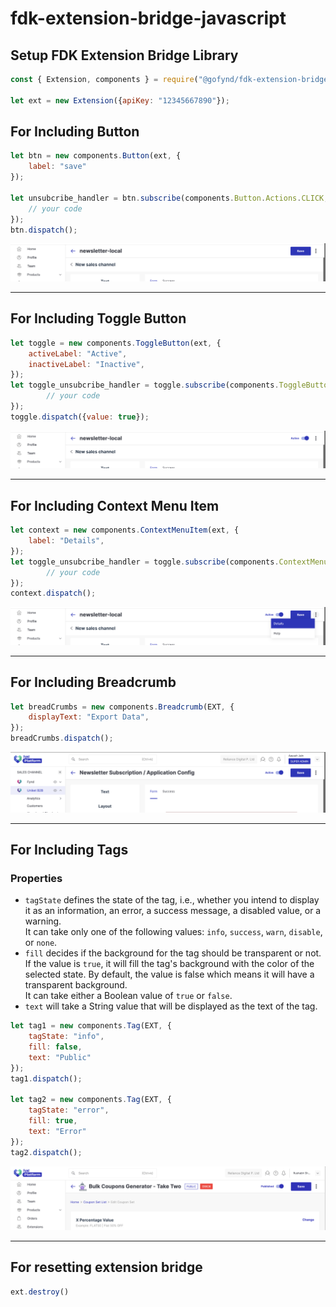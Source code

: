 # fdk-extension-bridge-javascript

## Setup FDK Extension Bridge Library

```javascript
const { Extension, components } = require("@gofynd/fdk-extension-bridge-javascript");

let ext = new Extension({apiKey: "12345667890"});

```

## For Including Button
```javascript
let btn = new components.Button(ext, {
    label: "save"
});

let unsubcribe_handler = btn.subscribe(components.Button.Actions.CLICK, (event) => {
    // your code
});
btn.dispatch();
```
<img src="https://github.com/gofynd/fdk-extension-bridge-javascript/blob/master/demo/button.png" alt="Button"><hr>

## For Including Toggle Button

```javascript
let toggle = new components.ToggleButton(ext, {
    activeLabel: "Active",
    inactiveLabel: "Inactive",
});
let toggle_unsubcribe_handler = toggle.subscribe(components.ToggleButton.Actions.CHANGE, (event) => {
        // your code
});
toggle.dispatch({value: true});
```
<img src="https://github.com/gofynd/fdk-extension-bridge-javascript/blob/master/demo/toggle_button.png" alt="Toggle Button"><hr>

## For Including Context Menu Item

```javascript
let context = new components.ContextMenuItem(ext, {
    label: "Details",
});
let toggle_unsubcribe_handler = toggle.subscribe(components.ContextMenuItem.Actions.CLICK, (event) => {
        // your code
});
context.dispatch();
```
<img src="https://github.com/gofynd/fdk-extension-bridge-javascript/blob/master/demo/context_item.png" alt="Context Item"><hr>

## For Including Breadcrumb

```javascript
let breadCrumbs = new components.Breadcrumb(EXT, {
    displayText: "Export Data",
});
breadCrumbs.dispatch();
```
<img src="https://github.com/gofynd/fdk-extension-bridge-javascript/blob/breadcrumb-support/demo/breadcrumb.png" alt="Breadcrumb"><hr>

## For Including Tags

### Properties

- `tagState` defines the state of the tag, i.e., whether you intend to display it as an information, an error, a success message, a disabled value, or a warning. <br />
It can take only one of the following values: `info`, `success`, `warn`, `disable`, or `none`. 
- `fill` decides if the background for the tag should be transparent or not. If the value is `true`, it will fill the tag's background with the color of the selected state. By default, the value is false which means it will have a transparent background. <br />
It can take either a Boolean value of `true` or `false`.
- `text` will take a String value that will be displayed as the text of the tag.

```javascript
let tag1 = new components.Tag(EXT, {
    tagState: "info",
    fill: false,
    text: "Public"
});
tag1.dispatch();

let tag2 = new components.Tag(EXT, {
    tagState: "error",
    fill: true,
    text: "Error"
});
tag2.dispatch();
```
<img src="https://github.com/gofynd/fdk-extension-bridge-javascript/blob/breadcrumb-support/demo/tag.png" alt="Tag"><hr>

## For resetting extension bridge

```javascript
ext.destroy()
```
